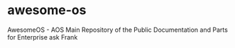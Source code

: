 # awesome-os
AwesomeOS - AOS Main Repository of the Public Documentation and Parts for Enterprise ask Frank
